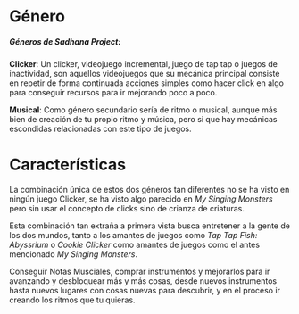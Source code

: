 # Género

##### Géneros de Sadhana Project:
**Clicker**: Un clicker, videojuego incremental, juego de tap tap o juegos de inactividad, son aquellos videojuegos que su mecánica principal consiste en repetir de forma continuada acciones simples como hacer click en algo para conseguir recursos para ir mejorando poco a poco.

**Musical**: Como género secundario sería de ritmo o musical, aunque más bien de creación de tu propio ritmo y música, pero si que hay mecánicas escondidas relacionadas con este tipo de juegos.

# Características

La combinación única de estos dos géneros tan diferentes no se ha visto en ningún juego Clicker, se ha visto algo parecido en _My Singing Monsters_ pero sin usar el concepto de clicks sino de crianza de criaturas.

Esta combinación tan extraña a primera vista busca entretener a la gente de los dos mundos, tanto a los amantes de juegos como _Tap Tap Fish: Abyssrium_ o _Cookie Clicker_ como amantes de juegos como el antes mencionado _My Singing Monsters_.

Conseguir Notas Musciales, comprar instrumentos y mejorarlos para ir avanzando y desbloquear más y más cosas, desde nuevos instrumentos hasta nuevos lugares con cosas nuevas para descubrir, y en el proceso ir creando los ritmos que tu quieras.
